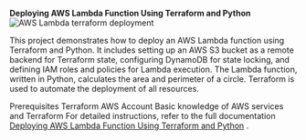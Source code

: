 **Deploying AWS Lambda Function Using Terraform and Python**
![AWS Lambda terraform deployment](https://miro.medium.com/v2/resize:fit:1100/format:webp/1*BFHM-zQ0i27q7Njoj914lg.png)

This project demonstrates how to deploy an AWS Lambda function using Terraform and Python. It includes setting up an AWS S3 bucket as a remote backend for Terraform state, configuring DynamoDB for state locking, and defining IAM roles and policies for Lambda execution. The Lambda function, written in Python, calculates the area and perimeter of a circle. Terraform is used to automate the deployment of all resources.

Prerequisites
Terraform
AWS Account
Basic knowledge of AWS services and Terraform
For detailed instructions, refer to the full documentation [Deploying AWS Lambda Function Using Terraform and Python](https://richards-okiemute.medium.com/deploying-aws-lambda-function-using-terraform-and-python-8ea9bf667bf3)
.
